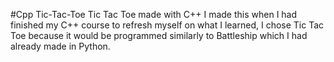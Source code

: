 #Cpp Tic-Tac-Toe
Tic Tac Toe made with C++
I made this when I had finished my C++ course to refresh myself on what I learned, I chose Tic Tac Toe because it would be programmed similarly to Battleship which I had already made in Python.

